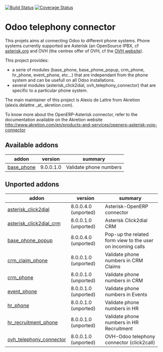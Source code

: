 [![Build Status](https://travis-ci.org/OCA/connector-telephony.svg?branch=9.0)](https://travis-ci.org/OCA/connector-telephony)
[![Coverage Status](https://coveralls.io/repos/OCA/connector-telephony/badge.png?branch=9.0)](https://coveralls.io/r/OCA/connector-telephony?branch=9.0)

# Odoo telephony connector

This projets aims at connecting Odoo to different phone systems. Phone systems currently supported are Asterisk (an OpenSource IPBX, cf [asterisk.org](http://www.asterisk.org/) and OVH (the centrex offer of OVH, cf the [OVH website](http://www.ovhtelecom.fr/telephonie/)).

This project provides:
* a serie of modules (base\_phone, base\_phone\_popup,
  crm\_phone, hr\_phone, event\_phone, etc...) that are independant from
  the phone system and can be usefull on all Odoo installations.
* several modules (asterisk\_click2dial, ovh\_telephony\_connector)
  that are specific to a particular phone system.

The main maintainer of this project is Alexis de Lattre from
Akretion (alexis.delattre \_at\_ akretion.com).

To know more about the OpenERP-Asterisk connector, refer to the documentation
 available on the Akretion website
http://www.akretion.com/en/products-and-services/openerp-asterisk-voip-connector

[//]: # (addons)
Available addons
----------------
addon | version | summary
--- | --- | ---
[base_phone](base_phone/) | 9.0.0.1.0 | Validate phone numbers

Unported addons
---------------
addon | version | summary
--- | --- | ---
[asterisk_click2dial](asterisk_click2dial/) | 8.0.0.4.0 (unported) | Asterisk-OpenERP connector
[asterisk_click2dial_crm](asterisk_click2dial_crm/) | 8.0.0.1.0 (unported) | Asterisk Click2dial CRM
[base_phone_popup](base_phone_popup/) | 8.0.0.4.0 (unported) | Pop-up the related form view to the user on incoming calls
[crm_claim_phone](crm_claim_phone/) | 8.0.0.1.0 (unported) | Validate phone numbers in CRM Claims
[crm_phone](crm_phone/) | 8.0.0.1.0 (unported) | Validate phone numbers in CRM
[event_phone](event_phone/) | 8.0.0.1.0 (unported) | Validate phone numbers in Events
[hr_phone](hr_phone/) | 8.0.0.1.0 (unported) | Validate phone numbers in HR
[hr_recruitment_phone](hr_recruitment_phone/) | 8.0.0.1.0 (unported) | Validate phone numbers in HR Recruitment
[ovh_telephony_connector](ovh_telephony_connector/) | 8.0.0.1.0 (unported) | OVH-Odoo telephony connector (click2call)

[//]: # (end addons)
